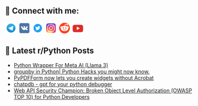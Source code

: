 ## 🔎 Connect with me:
[<img src="https://github.com/bullbesh/bullbesh/blob/main/images/Telegram.png" width="32" height="32" />](https://t.me/bullbesh)
[<img src="https://github.com/bullbesh/bullbesh/blob/main/images/VK.png" width="32" height="32" />](https://vk.com/bullbesh)
[<img src="https://github.com/bullbesh/bullbesh/blob/main/images/Twitter.png" width="32" height="32" />](https://twitter.com/bullbesh1)
[<img src="https://github.com/bullbesh/bullbesh/blob/main/images/Instagram.png" width="32" height="32" />](https://www.instagram.com/bullbesh)
[<img src="https://github.com/bullbesh/bullbesh/blob/main/images/Reddit.png" width="32" height="32" />](https://www.reddit.com/user/bullbesh)
[<img src="https://github.com/bullbesh/bullbesh/blob/main/images/YouTube.png" width="32" height="32" />](https://www.youtube.com/channel/UCtfjRs6uzgq5mfm8S06WTcg)

## 📕 Latest r/Python Posts
<!-- BLOG-POST-LIST:START -->
- [Python Wrapper For Meta AI &lpar;Llama 3&rpar;](https://www.reddit.com/r/Python/comments/1c7ftf6/python_wrapper_for_meta_ai_llama_3/)
- [groupby in Python| Python Hacks you might now know.](https://www.reddit.com/r/Python/comments/1c7dyn0/groupby_in_python_python_hacks_you_might_now_know/)
- [PyPDFForm now lets you create widgets without Acrobat](https://www.reddit.com/r/Python/comments/1c7aioh/pypdfform_now_lets_you_create_widgets_without/)
- [chatpdb - gpt for your python debugger](https://www.reddit.com/r/Python/comments/1c7abe8/chatpdb_gpt_for_your_python_debugger/)
- [Web API Security Champion: Broken Object Level Authorization &lpar;OWASP TOP 10&rpar; for Python Developers](https://www.reddit.com/r/Python/comments/1c77rcy/web_api_security_champion_broken_object_level/)
<!-- BLOG-POST-LIST:END -->
